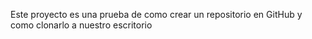 Este proyecto es una prueba de como crear un repositorio en GitHub y como clonarlo a nuestro escritorio
